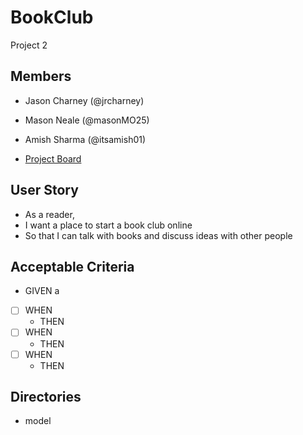 # BookClub

Project 2

## Members

- Jason Charney (@jrcharney)
- Mason Neale (@masonMO25)
- Amish Sharma (@itsamish01)

- [Project Board](https://github.com/users/jrcharney/projects/1/views/1)

## User Story

- As a reader,
- I want a place to start a book club online
- So that I can talk with books and discuss ideas with other people

## Acceptable Criteria

- GIVEN a
- [ ] WHEN
  - THEN
- [ ] WHEN
  - THEN 
- [ ] WHEN
  - THEN

## Directories

- model
